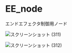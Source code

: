# EE_node
エンドエフェクタ制御用ノード

![スクリーンショット (311)](https://github.com/Hibikino-Toms-Robot/EE_node/assets/104504380/a9baeaea-6d76-4f66-82ef-ca4b7ada3fd3)

![スクリーンショット (312)](https://github.com/Hibikino-Toms-Robot/EE_node/assets/104504380/86fa3648-9c97-4a55-a577-2d4ddb6f8ca1)
